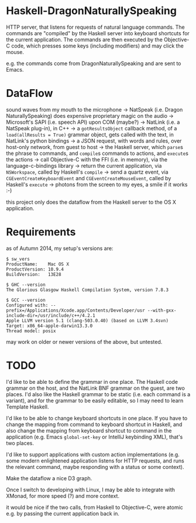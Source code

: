 Haskell-DragonNaturallySpeaking
===============================

HTTP server, that listens for requests of natural language commands. The commands are "compiled" by the Haskell server into keyboard shortcuts for the current application. The commands are then executed by the Objective-C code, which presses some keys (including modifiers) and may click the mouse.

e.g. the commands come from DragonNaturallySpeaking and are sent to Emacs.


DataFlow
=========

sound waves from my mouth to the microphone
-> NatSpeak (i.e. Dragon NaturallySpeaking) does expensive proprietary magic on the audio
-> Microsoft's SAPI (i.e. speech API) upon COM (maybe?)
-> NatLink (i.e. a NatSpeak plug-in), in C++
-> a `gotResultsObject` callback method, of a `load(allResults = True)` grammar object, gets called with the text, in NatLink's python bindings
-> a JSON request, with words and rules, over host-only network, from guest to host
-> the Haskell server, which `parse`s the phrase to commands, and `compile`s commands to actions, and `execute`s the actions
-> call Objective-C with the FFI (i.e. in memory), via the language-c-bindings library
-> return the current application, via `NSWorkspace`, called by Haskell's `compile`
-> send a quartz event, via `CGEventCreateKeyboardEvent` and `CGEventCreateMouseEvent`, called by Haskell's `execute`
-> photons from the screen to my eyes, a smile if it works :-)

this project only does the dataflow from the Haskell server to the OS X application.


Requirements
============

as of Autumn 2014, my setup's versions are:

    $ sw_vers
    ProductName:	Mac OS X
    ProductVersion:	10.9.4
    BuildVersion:	13E28

    $ GHC --version
    The Glorious Glasgow Haskell Compilation System, version 7.8.3

    $ GCC --version
    Configured with: --prefix=/Applications/Xcode.app/Contents/Developer/usr --with-gxx-include-dir=/usr/include/c++/4.2.1
    Apple LLVM version 5.1 (clang-503.0.40) (based on LLVM 3.4svn)
    Target: x86_64-apple-darwin13.3.0
    Thread model: posix

may work on older or newer versions of the above, but untested.


TODO
==========

I'd like to be able to define the grammar in one place. The Haskell code grammar on the host, and the NatLink BNF grammar on the guest, are two places. I'd also like the Haskell grammar to be static (i.e. each command is a variant), and for the grammar to be easily editable, so I may need to learn Template Haskell.

I'd like to be able to change keyboard shortcuts in one place. If you have to change the mapping from command to keyboard shortcut in Haskell, and also change the mapping from keyboard shortcut to command in the application (e.g. Emacs `global-set-key` or IntelliJ keybinding XML), that's two places.

I'd like to support applications with custom action implementations (e.g. some modern enlightened application listens for HTTP requests, and runs the relevant command, maybe responding with a status or some context).

Make the dataflow a nice D3 graph.

Once I switch to developing with Linux, I may be able to integrate with XMonad, for more speed (?) and more context.

it would be nice if the two calls, from Haskell to Objective-C, were atomic e.g. by passing the current application back in.

